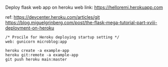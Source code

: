 Deploy flask web app on heroku
web link: https://helloremi.herokuapp.com

ref:
https://devcenter.heroku.com/articles/git
https://blog.miguelgrinberg.com/post/the-flask-mega-tutorial-part-xviii-deployment-on-heroku
```
/* Procile for Heroku deploying startup setting */
web: gunicorn microblog:app
```

``` shell
heroku create -a example-app
heroku git:remote -a example-app
git push heroku main:master
```
